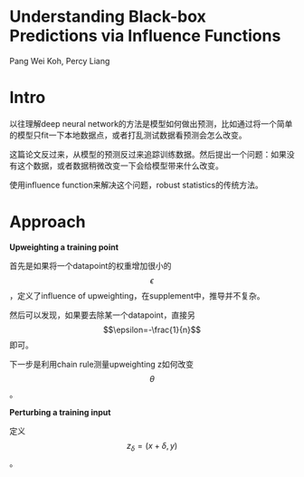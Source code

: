 # Understanding Black-box Predictions via Influence Functions

Pang Wei Koh, Percy Liang

# Intro

以往理解deep neural network的方法是模型如何做出预测，比如通过将一个简单的模型只fit一下本地数据点，或者打乱测试数据看预测会怎么改变。

这篇论文反过来，从模型的预测反过来追踪训练数据。然后提出一个问题：如果没有这个数据，或者数据稍微改变一下会给模型带来什么改变。

使用influence function来解决这个问题，robust statistics的传统方法。

# Approach

**Upweighting a training point**

首先是如果将一个datapoint的权重增加很小的$$\epsilon$$，定义了influence of upweighting，在supplement中，推导并不复杂。

然后可以发现，如果要去除某一个datapoint，直接另$$\epsilon=-\frac{1}{n}$$即可。

下一步是利用chain rule测量upweighting z如何改变$$\theta$$。

**Perturbing a training input**

定义$$z_\delta = (x+\delta, y)$$。